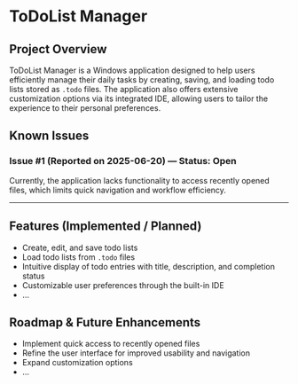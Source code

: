# ToDoList Manager

## Project Overview
ToDoList Manager is a Windows application designed to help users efficiently manage their daily tasks by creating, saving, and loading todo lists stored as `.todo` files. The application also offers extensive customization options via its integrated IDE, allowing users to tailor the experience to their personal preferences.

## Known Issues

### Issue #1 (Reported on 2025-06-20) — Status: Open
Currently, the application lacks functionality to access recently opened files, which limits quick navigation and workflow efficiency.

---

## Features (Implemented / Planned)
- Create, edit, and save todo lists
- Load todo lists from `.todo` files
- Intuitive display of todo entries with title, description, and completion status
- Customizable user preferences through the built-in IDE
- …

## Roadmap & Future Enhancements
- Implement quick access to recently opened files
- Refine the user interface for improved usability and navigation
- Expand customization options
- …
